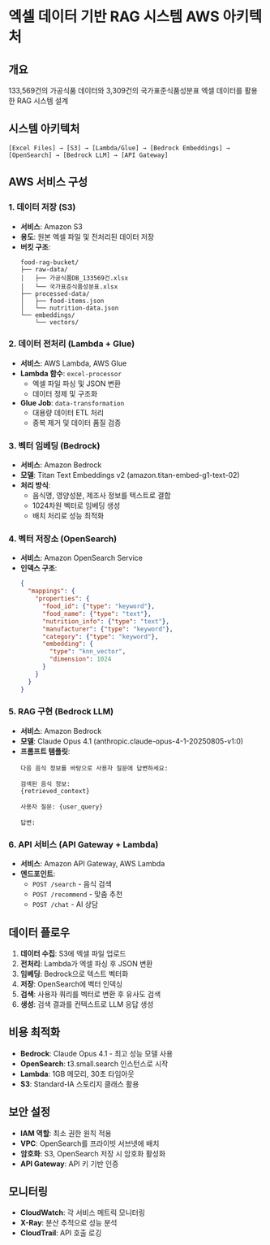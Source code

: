 # 엑셀 데이터 기반 RAG 시스템 AWS 아키텍처

## 개요
133,569건의 가공식품 데이터와 3,309건의 국가표준식품성분표 엑셀 데이터를 활용한 RAG 시스템 설계

## 시스템 아키텍처

```
[Excel Files] → [S3] → [Lambda/Glue] → [Bedrock Embeddings] → [OpenSearch] → [Bedrock LLM] → [API Gateway]
```

## AWS 서비스 구성

### 1. 데이터 저장 (S3)
- **서비스**: Amazon S3
- **용도**: 원본 엑셀 파일 및 전처리된 데이터 저장
- **버킷 구조**:
  ```
  food-rag-bucket/
  ├── raw-data/
  │   ├── 가공식품DB_133569건.xlsx
  │   └── 국가표준식품성분표.xlsx
  ├── processed-data/
  │   ├── food-items.json
  │   └── nutrition-data.json
  └── embeddings/
      └── vectors/
  ```

### 2. 데이터 전처리 (Lambda + Glue)
- **서비스**: AWS Lambda, AWS Glue
- **Lambda 함수**: `excel-processor`
  - 엑셀 파일 파싱 및 JSON 변환
  - 데이터 정제 및 구조화
- **Glue Job**: `data-transformation`
  - 대용량 데이터 ETL 처리
  - 중복 제거 및 데이터 품질 검증

### 3. 벡터 임베딩 (Bedrock)
- **서비스**: Amazon Bedrock
- **모델**: Titan Text Embeddings v2 (amazon.titan-embed-g1-text-02)
- **처리 방식**:
  - 음식명, 영양성분, 제조사 정보를 텍스트로 결합
  - 1024차원 벡터로 임베딩 생성
  - 배치 처리로 성능 최적화

### 4. 벡터 저장소 (OpenSearch)
- **서비스**: Amazon OpenSearch Service
- **인덱스 구조**:
  ```json
  {
    "mappings": {
      "properties": {
        "food_id": {"type": "keyword"},
        "food_name": {"type": "text"},
        "nutrition_info": {"type": "text"},
        "manufacturer": {"type": "keyword"},
        "category": {"type": "keyword"},
        "embedding": {
          "type": "knn_vector",
          "dimension": 1024
        }
      }
    }
  }
  ```

### 5. RAG 구현 (Bedrock LLM)
- **서비스**: Amazon Bedrock
- **모델**: Claude Opus 4.1 (anthropic.claude-opus-4-1-20250805-v1:0)
- **프롬프트 템플릿**:
  ```
  다음 음식 정보를 바탕으로 사용자 질문에 답변하세요:
  
  검색된 음식 정보:
  {retrieved_context}
  
  사용자 질문: {user_query}
  
  답변:
  ```

### 6. API 서비스 (API Gateway + Lambda)
- **서비스**: Amazon API Gateway, AWS Lambda
- **엔드포인트**:
  - `POST /search` - 음식 검색
  - `POST /recommend` - 맞춤 추천
  - `POST /chat` - AI 상담

## 데이터 플로우

1. **데이터 수집**: S3에 엑셀 파일 업로드
2. **전처리**: Lambda가 엑셀 파싱 후 JSON 변환
3. **임베딩**: Bedrock으로 텍스트 벡터화
4. **저장**: OpenSearch에 벡터 인덱싱
5. **검색**: 사용자 쿼리를 벡터로 변환 후 유사도 검색
6. **생성**: 검색 결과를 컨텍스트로 LLM 응답 생성

## 비용 최적화

- **Bedrock**: Claude Opus 4.1 - 최고 성능 모델 사용
- **OpenSearch**: t3.small.search 인스턴스로 시작
- **Lambda**: 1GB 메모리, 30초 타임아웃
- **S3**: Standard-IA 스토리지 클래스 활용

## 보안 설정

- **IAM 역할**: 최소 권한 원칙 적용
- **VPC**: OpenSearch를 프라이빗 서브넷에 배치
- **암호화**: S3, OpenSearch 저장 시 암호화 활성화
- **API Gateway**: API 키 기반 인증

## 모니터링

- **CloudWatch**: 각 서비스 메트릭 모니터링
- **X-Ray**: 분산 추적으로 성능 분석
- **CloudTrail**: API 호출 로깅

